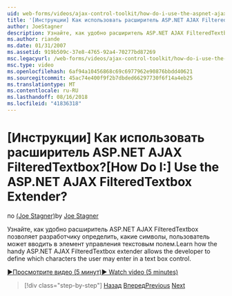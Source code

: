 ```yaml
---
uid: web-forms/videos/ajax-control-toolkit/how-do-i-use-the-aspnet-ajax-filteredtextbox-extender
title: '[Инструкции] Как использовать расширитель ASP.NET AJAX FilteredTextbox? | Документы Майкрософт'
author: JoeStagner
description: Узнайте, как удобно расширитель ASP.NET AJAX FilteredTextbox позволяет разработчику определить, какие символы, пользователь может вводить в элемент управления текстовым полем.
ms.author: riande
ms.date: 01/31/2007
ms.assetid: 919b509c-37e8-4765-92a4-70277bd87269
msc.legacyurl: /web-forms/videos/ajax-control-toolkit/how-do-i-use-the-aspnet-ajax-filteredtextbox-extender
msc.type: video
ms.openlocfilehash: 6af94a10456868c69c6977962e90876bbdd40621
ms.sourcegitcommit: 45ac74e400f9f2b7dbded66297730f6f14a4eb25
ms.translationtype: MT
ms.contentlocale: ru-RU
ms.lasthandoff: 08/16/2018
ms.locfileid: "41836318"
---
```

<a name="how-do-i-use-the-aspnet-ajax-filteredtextbox-extender"></a><span data-ttu-id="fce24-104">[Инструкции] Как использовать расширитель ASP.NET AJAX FilteredTextbox?</span><span class="sxs-lookup"><span data-stu-id="fce24-104">[How Do I:] Use the ASP.NET AJAX FilteredTextbox Extender?</span></span>
====================
<span data-ttu-id="fce24-105">по [(Joe Stagner)](https://github.com/JoeStagner)</span><span class="sxs-lookup"><span data-stu-id="fce24-105">by [Joe Stagner](https://github.com/JoeStagner)</span></span>

<span data-ttu-id="fce24-106">Узнайте, как удобно расширитель ASP.NET AJAX FilteredTextbox позволяет разработчику определить, какие символы, пользователь может вводить в элемент управления текстовым полем.</span><span class="sxs-lookup"><span data-stu-id="fce24-106">Learn how the handy ASP.NET AJAX FilteredTextbox extender allows the developer to define which characters the user may enter in a text box control.</span></span>

[<span data-ttu-id="fce24-107">&#9654;Просмотрите видео (5 минут)</span><span class="sxs-lookup"><span data-stu-id="fce24-107">&#9654; Watch video (5 minutes)</span></span>](https://channel9.msdn.com/Blogs/ASP-NET-Site-Videos/how-do-i-use-the-aspnet-ajax-filteredtextbox-extender)

> [!div class="step-by-step"]
> <span data-ttu-id="fce24-108">[Назад](how-do-i-use-the-aspnet-ajax-dynamicpopulate-extender.md)
> [Вперед](how-do-i-use-the-aspnet-ajax-hovermenu-extender.md)</span><span class="sxs-lookup"><span data-stu-id="fce24-108">[Previous](how-do-i-use-the-aspnet-ajax-dynamicpopulate-extender.md)
[Next](how-do-i-use-the-aspnet-ajax-hovermenu-extender.md)</span></span>
